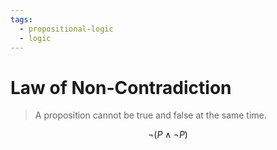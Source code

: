 ```yaml
---
tags:
  - propositional-logic
  - logic
---
```


# Law of Non-Contradiction

> A proposition cannot be true and false at the same time.

$$
\lnot (P \land  \lnot P)
$$
